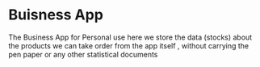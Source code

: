 # Buisness App
The Business App for Personal use 
here we store the data (stocks) about the products
we can take order from the app itself , without carrying the pen paper or any other statistical documents

